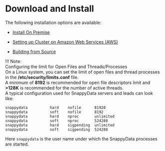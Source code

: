 # Download and Install
The following installation options are available:

* [Install On Premise](install/install_on_premise.md)

* [Setting up Cluster on Amazon Web Services (AWS)](install/setting_up_cluster_on_amazon_web_services.md)

* [Building from Source](install/building_from_source.md)

!!! Note:  
	Configuring the limit for Open Files and Threads/Processes </br> 
    On a Linux system, you can set the limit of open files and thread processes in the **/etc/security/limits.conf** file. </br>A minimum of **8192** is recommended for open file descriptors limit and **>128K** is recommended for the number of active threads. </br>A typical configuration used for SnappyData servers and leads can look like:

```
snappydata          hard    nofile      81920
snappydata          soft    nofile      8192
snappydata          hard    nproc       unlimited
snappydata          soft    nproc       524288
snappydata          hard    sigpending  unlimited
snappydata          soft    sigpending  524288
```
Here `snappydata` is the user name under which the SnappyData processes are started. 

